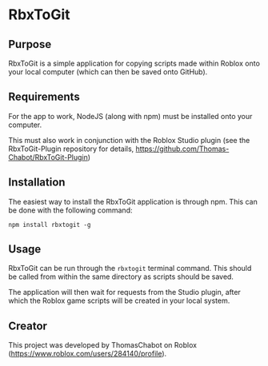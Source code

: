 # RbxToGit

## Purpose
RbxToGit is a simple application for copying scripts made within Roblox onto your local computer (which can then be saved onto GitHub).

## Requirements
For the app to work, NodeJS (along with npm) must be installed onto your computer.

This must also work in conjunction with the Roblox Studio plugin (see the RbxToGit-Plugin repository for details, https://github.com/Thomas-Chabot/RbxToGit-Plugin)

## Installation
The easiest way to install the RbxToGit application is through npm. This can be done with the following command:

`npm install rbxtogit -g`

## Usage
RbxToGit can be run through the `rbxtogit` terminal command. This should be called from within the same directory as scripts should be saved.

The application will then wait for requests from the Studio plugin, after which the Roblox game scripts will be created in your local system.

## Creator
This project was developed by ThomasChabot on Roblox (https://www.roblox.com/users/284140/profile).
